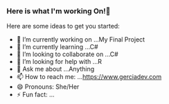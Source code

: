 ### Here is what I'm working On!👋



Here are some ideas to get you started:

- 🔭 I’m currently working on ...My Final Project
- 🌱 I’m currently learning ...C#
- 👯 I’m looking to collaborate on ...C#
- 🤔 I’m looking for help with ...R
- 💬 Ask me about ...Anything
- 📫 How to reach me: ...https://www.gerciadev.com
- 😄 Pronouns: She/Her
- ⚡ Fun fact: ...
